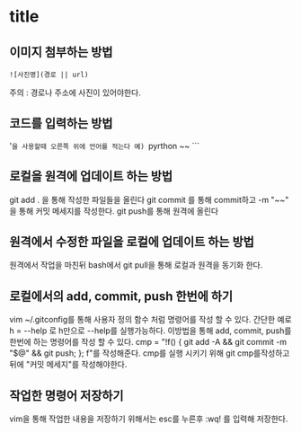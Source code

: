 # title
## 이미지 첨부하는 방법

```
![사진명](경로 || url)
```
주의 : 경로나 주소에 사진이 있어야한다.

## 코드를 입력하는 방법
'```을 사용할때 오른쪽 위에 언어를 적는다
예) ```pyrthon ~~ ```


## 로컬을 원격에 업데이트 하는 방법
git add . 을 통해 작성한 파일들을 올린다
git commit 를 통해 commit하고 -m "~~" 을 통해 커밋 메세지를 작성한다.
git push를 통해 원격에 올린다

## 원격에서 수정한 파일을 로컬에 업데이트 하는 방법
원격에서 작업을 마친뒤 bash에서 git pull을 통해 로컬과 원격을 동기화 한다.

## 로컬에서의 add, commit, push 한번에 하기
vim ~/.gitconfig를 통해 사용자 정의 함수 처럼 명령어를 작성 할 수 있다.
간단한 예로 h = --help 로 h만으로 --help를 실행가능하다. 이방법을 통해 add, commit, push를 한번에 하는 명령어를 작성 할 수 있다.
cmp = "!f() { git add -A && git commit -m \"$@\" && git push; }; f"를 작성해준다.
cmp를 실행 시키기 위해 git cmp를작성하고 뒤에 "커밋 메세지"를 작성해야한다.

## 작업한 명령어 저장하기
vim을 통해 작업한 내용을 저장하기 위해서는 esc를 누른후 :wq! 를 입력해 저장한다.


